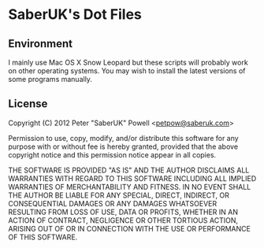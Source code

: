 SaberUK's Dot Files
===================

Environment
-----------

I mainly use Mac OS X Snow Leopard but these scripts will probably work on other
operating systems. You may wish to install the latest versions of some programs
manually.

License
-------

Copyright (C) 2012 Peter "SaberUK" Powell &lt;petpow@saberuk.com&gt;

Permission to use, copy, modify, and/or distribute this software for any
purpose with or without fee is hereby granted, provided that the above
copyright notice and this permission notice appear in all copies.

THE SOFTWARE IS PROVIDED "AS IS" AND THE AUTHOR DISCLAIMS ALL WARRANTIES WITH
REGARD TO THIS SOFTWARE INCLUDING ALL IMPLIED WARRANTIES OF MERCHANTABILITY AND
FITNESS. IN NO EVENT SHALL THE AUTHOR BE LIABLE FOR ANY SPECIAL, DIRECT,
INDIRECT, OR CONSEQUENTIAL DAMAGES OR ANY DAMAGES WHATSOEVER RESULTING FROM
LOSS OF USE, DATA OR PROFITS, WHETHER IN AN ACTION OF CONTRACT, NEGLIGENCE OR
OTHER TORTIOUS ACTION, ARISING OUT OF OR IN CONNECTION WITH THE USE OR
PERFORMANCE OF THIS SOFTWARE.

